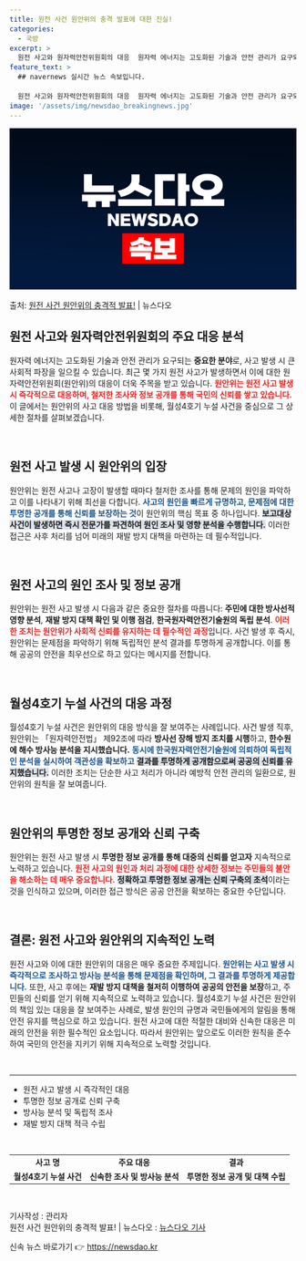 ```yaml
---
title: 원전 사건 원안위의 충격 발표에 대한 진실!
categories:
  - 국방
excerpt: >
  원전 사고와 원자력안전위원회의 대응  원자력 에너지는 고도화된 기술과 안전 관리가 요구되는 분야로, 사고가 …
feature_text: >
  ## navernews 실시간 뉴스 속보입니다.

  원전 사고와 원자력안전위원회의 대응  원자력 에너지는 고도화된 기술과 안전 관리가 요구되는 분야로, 사고가 …
image: '/assets/img/newsdao_breakingnews.jpg'
---
```


![뉴스다오 속보](/assets/img/newsdao_breakingnews.jpg)

<p>출처: <a href="https://newsdao.kr/5043" rel="dofollow">원전 사건 원안위의 충격적 발표!</a> | 뉴스다오</p>

<h2 data-ke-size="size26">원전 사고와 원자력안전위원회의 주요 대응 분석</h2>

<p data-ke-size="size16">원자력 에너지는 고도화된 기술과 안전 관리가 요구되는 <b>중요한 분야</b>로, 사고 발생 시 큰 사회적 파장을 일으킬 수 있습니다. 최근 몇 가지 원전 사고가 발생하면서 이에 대한 원자력안전위원회(원안위)의 대응이 더욱 주목을 받고 있습니다. <b><span style="color: #ee2323;">원안위는 원전 사고 발생 시 즉각적으로 대응하며, 철저한 조사와 정보 공개를 통해 국민의 신뢰를 쌓고 있습니다.</span></b> 이 글에서는 원안위의 사고 대응 방법을 비롯해, 월성4호기 누설 사건을 중심으로 그 상세한 절차를 살펴보겠습니다.</p>

<p data-ke-size="size16">&nbsp;</p>

<h2 data-ke-size="size26">원전 사고 발생 시 원안위의 입장</h2>

<p data-ke-size="size16">원안위는 원전 사고나 고장이 발생할 때마다 철저한 조사를 통해 문제의 원인을 파악하고 이를 나타내기 위해 최선을 다합니다. <b><span style="color: #1a5490;">사고의 원인을 빠르게 규명하고, 문제점에 대한 투명한 공개를 통해 신뢰를 보장하는 것</span></b>이 원안위의 핵심 목표 중 하나입니다. <b><span style="background-color: #21538527;">보고대상 사건이 발생하면 즉시 전문가를 파견하여 원인 조사 및 영향 분석을 수행합니다.</span></b> 이러한 접근은 사후 처리를 넘어 미래의 재발 방지 대책을 마련하는 데 필수적입니다.</p>

<p data-ke-size="size16">&nbsp;</p>

<h2 data-ke-size="size26">원전 사고의 원인 조사 및 정보 공개</h2>

<p data-ke-size="size16">원안위는 원전 사고 발생 시 다음과 같은 중요한 절차를 따릅니다: <b>주민에 대한 방사선적 영향 분석</b>, <b>재발 방지 대책 확인 및 이행 점검</b>, <b>한국원자력안전기술원의 독립 분석</b>. <b><span style="color: #ee2323;">이러한 조치는 원안위가 사회적 신뢰를 유지하는 데 필수적인 과정</span></b>입니다. 사건 발생 후 즉시, 원안위는 문제점을 파악하기 위해 독립적인 분석 결과를 투명하게 공개합니다. 이를 통해 공공의 안전을 최우선으로 하고 있다는 메시지를 전합니다.</p>

<p data-ke-size="size16">&nbsp;</p>

<h2 data-ke-size="size26">월성4호기 누설 사건의 대응 과정</h2>

<p data-ke-size="size16">월성4호기 누설 사건은 원안위의 대응 방식을 잘 보여주는 사례입니다. 사건 발생 직후, 원안위는 「원자력안전법」 제92조에 따라 <b>방사선 장해 방지 조치를 시행</b>하고, <b>한수원에 해수 방사능 분석을 지시했습니다.</b> <b><span style="color: #1a5490;">동시에 한국원자력안전기술원에 의뢰하여 독립적인 분석을 실시하여 객관성을 확보하고</span></b> <b><span style="background-color: #21538527;">결과를 투명하게 공개함으로써 공공의 신뢰를 유지했습니다.</span></b> 이러한 조치는 단순한 사고 처리가 아니라 예방적 안전 관리의 일환으로, 원안위의 원칙을 잘 보여줍니다.</p>

<p data-ke-size="size16">&nbsp;</p>

<h2 data-ke-size="size26">원안위의 투명한 정보 공개와 신뢰 구축</h2>

<p data-ke-size="size16">원안위는 원전 사고 발생 시 <b>투명한 정보 공개를 통해 대중의 신뢰를 얻고자</b> 지속적으로 노력하고 있습니다. <b><span style="color: #ee2323;">원전 사고의 원인과 처리 과정에 대한 상세한 정보는 주민들의 불안을 해소하는 데 매우 중요합니다.</span></b> <b><span style="background-color: #21538527;">정확하고 투명한 정보 공개는 신뢰 구축의 초석</span></b>이라는 것을 인식하고 있으며, 이러한 접근 방식은 공공 안전을 확보하는 중요한 수단입니다.</p>

<p data-ke-size="size16">&nbsp;</p>

<h2 data-ke-size="size26">결론: 원전 사고와 원안위의 지속적인 노력</h2>

<p data-ke-size="size16">원전 사고와 이에 대한 원안위의 대응은 매우 중요한 주제입니다. <b><span style="color: #1a5490;">원안위는 사고 발생 시 즉각적으로 조사하고 방사능 분석을 통해 문제점을 확인하며, 그 결과를 투명하게 제공합니다.</span></b> 또한, 사고 후에는 <b>재발 방지 대책을 철저히 이행하여 공공의 안전을 보장</b>하고, 주민들의 신뢰를 얻기 위해 지속적으로 노력하고 있습니다. 월성4호기 누설 사건은 원안위의 책임 있는 대응을 잘 보여주는 사례로, 발생 원인의 규명과 국민들에게의 알림을 통해 안전 유지를 핵심으로 하고 있습니다. 원전 사고에 대한 적절한 대비와 신속한 대응은 미래의 안전을 위한 필수적인 요소입니다. 따라서 원안위는 앞으로도 이러한 원칙을 준수하여 국민의 안전을 지키기 위해 지속적으로 노력할 것입니다.</p>

<p data-ke-size="size16">&nbsp;</p>

<hr>

<ul>
    <li>원전 사고 발생 시 즉각적인 대응</li>
    <li>투명한 정보 공개로 신뢰 구축</li>
    <li>방사능 분석 및 독립적 조사</li>
    <li>재발 방지 대책 적극 수립</li>
</ul>

<p data-ke-size="size16">&nbsp;</p>

<table style="width: 100%;">
    <tr>
        <td style="text-align: center; height: 17px;"><b>사고 명</b></td>
        <td style="text-align: center; height: 17px;"><b>주요 대응</b></td>
        <td style="text-align: center; height: 17px;"><b>결과</b></td>
    </tr>
    <tr>
        <td style="text-align: center; height: 17px;"><b>월성4호기 누설 사건</b></td>
        <td style="text-align: center; height: 17px;"><b>신속한 조사 및 방사능 분석</b></td>
        <td style="text-align: center; height: 17px;"><b>투명한 정보 공개 및 대책 수립</b></td>
    </tr>
</table> 

<p data-ke-size="size16">&nbsp;</p>

기사작성 : 관리자  
원전 사건 원안위의 충격적 발표! | 뉴스다오  : <a href="https://newsdao.kr/5043">뉴스다오 기사</a> 

신속 뉴스 바로가기 👉 <a href="https://newsdao.kr" rel="dofollow">https://newsdao.kr</a>


